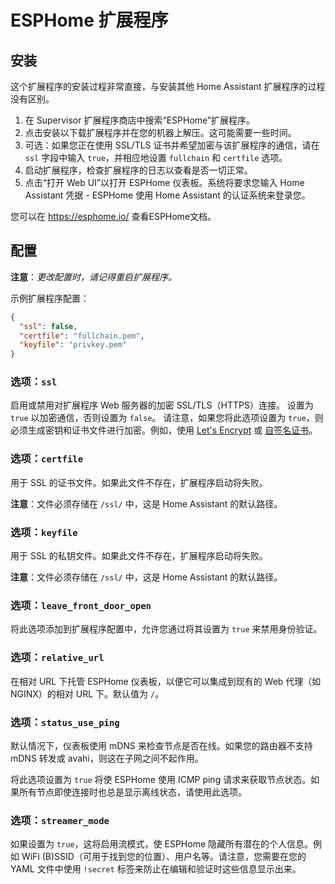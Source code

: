 # ESPHome 扩展程序
## 安装

这个扩展程序的安装过程非常直接，与安装其他 Home Assistant 扩展程序的过程没有区别。

1. 在 Supervisor 扩展程序商店中搜索“ESPHome”扩展程序。
2. 点击安装以下载扩展程序并在您的机器上解压。这可能需要一些时间。
3. 可选：如果您正在使用 SSL/TLS 证书并希望加密与该扩展程序的通信，请在 `ssl` 字段中输入 `true`，并相应地设置 `fullchain` 和 `certfile` 选项。
4. 启动扩展程序，检查扩展程序的日志以查看是否一切正常。
5. 点击“打开 Web UI”以打开 ESPHome 仪表板。系统将要求您输入 Home Assistant 凭据 - ESPHome 使用 Home Assistant 的认证系统来登录您。

您可以在 https://esphome.io/ 查看ESPHome文档。

## 配置

**注意**：_更改配置时，请记得重启扩展程序。_

示例扩展程序配置：

```json
{
  "ssl": false,
  "certfile": "fullchain.pem",
  "keyfile": "privkey.pem"
}
```

### 选项：`ssl`

启用或禁用对扩展程序 Web 服务器的加密 SSL/TLS（HTTPS）连接。
设置为 `true` 以加密通信，否则设置为 `false`。
请注意，如果您将此选项设置为 `true`，则必须生成密钥和证书文件进行加密。例如，使用 [Let's Encrypt](https://www.home-assistant.io/addons/lets_encrypt/)
或 [自签名证书](https://www.home-assistant.io/docs/ecosystem/certificates/tls_self_signed_certificate/)。

### 选项：`certfile`

用于 SSL 的证书文件。如果此文件不存在，扩展程序启动将失败。

**注意**：文件必须存储在 `/ssl/` 中，这是 Home Assistant 的默认路径。

### 选项：`keyfile`

用于 SSL 的私钥文件。如果此文件不存在，扩展程序启动将失败。

**注意**：文件必须存储在 `/ssl/` 中，这是 Home Assistant 的默认路径。

### 选项：`leave_front_door_open`

将此选项添加到扩展程序配置中，允许您通过将其设置为 `true` 来禁用身份验证。

### 选项：`relative_url`

在相对 URL 下托管 ESPHome 仪表板，以便它可以集成到现有的 Web 代理（如 NGINX）的相对 URL 下。默认值为 `/`。

### 选项：`status_use_ping`

默认情况下，仪表板使用 mDNS 来检查节点是否在线。如果您的路由器不支持 mDNS 转发或 avahi，则这在子网之间不起作用。

将此选项设置为 `true` 将使 ESPHome 使用 ICMP ping 请求来获取节点状态。如果所有节点即使连接时也总是显示离线状态，请使用此选项。

### 选项：`streamer_mode`

如果设置为 `true`，这将启用流模式，使 ESPHome 隐藏所有潜在的个人信息。例如 WiFi (B)SSID（可用于找到您的位置）、用户名等。请注意，您需要在您的 YAML 文件中使用 `!secret` 标签来防止在编辑和验证时这些信息显示出来。
